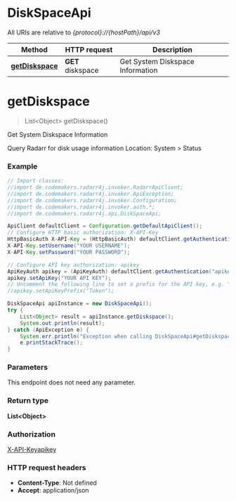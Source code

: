 # DiskSpaceApi

All URIs are relative to *{protocol}://{hostPath}/api/v3*

Method | HTTP request | Description
------------- | ------------- | -------------
[**getDiskspace**](DiskSpaceApi.md#getDiskspace) | **GET** diskspace | Get System Diskspace Information

<a name="getDiskspace"></a>
# **getDiskspace**
> List&lt;Object&gt; getDiskspace()

Get System Diskspace Information

Query Radarr for disk usage information  Location: System &gt; Status

### Example
```java
// Import classes:
//import de.codemakers.radarr4j.invoker.RadarrApiClient;
//import de.codemakers.radarr4j.invoker.ApiException;
//import de.codemakers.radarr4j.invoker.Configuration;
//import de.codemakers.radarr4j.invoker.auth.*;
//import de.codemakers.radarr4j.api.DiskSpaceApi;

ApiClient defaultClient = Configuration.getDefaultApiClient();
// Configure HTTP basic authorization: X-API-Key
HttpBasicAuth X-API-Key = (HttpBasicAuth) defaultClient.getAuthentication("X-API-Key");
X-API-Key.setUsername("YOUR USERNAME");
X-API-Key.setPassword("YOUR PASSWORD");

// Configure API key authorization: apikey
ApiKeyAuth apikey = (ApiKeyAuth) defaultClient.getAuthentication("apikey");
apikey.setApiKey("YOUR API KEY");
// Uncomment the following line to set a prefix for the API key, e.g. "Token" (defaults to null)
//apikey.setApiKeyPrefix("Token");

DiskSpaceApi apiInstance = new DiskSpaceApi();
try {
    List<Object> result = apiInstance.getDiskspace();
    System.out.println(result);
} catch (ApiException e) {
    System.err.println("Exception when calling DiskSpaceApi#getDiskspace");
    e.printStackTrace();
}
```

### Parameters
This endpoint does not need any parameter.

### Return type

**List&lt;Object&gt;**

### Authorization

[X-API-Key](../README.md#X-API-Key)[apikey](../README.md#apikey)

### HTTP request headers

 - **Content-Type**: Not defined
 - **Accept**: application/json

